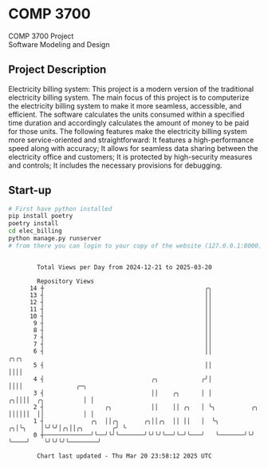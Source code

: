 # COMP 3700
COMP 3700 Project  
Software Modeling and Design
## Project Description
Electricity billing system: This project is a modern version of the traditional electricity billing system. The main focus of this project is to computerize the electricity billing system to make it more seamless, accessible, and efficient. The software calculates the units consumed within a specified time duration and accordingly calculates the amount of money to be paid for those units. The following features make the electricity billing system more service-oriented and straightforward: It features a high-performance speed along with accuracy; It allows for seamless data sharing between the electricity office and customers; It is protected by high-security measures and controls; It includes the necessary provisions for debugging.

## Start-up
```bash
# First have python installed
pip install poetry
poetry install
cd elec_billing
python manage.py runserver
# from there you can login to your copy of the website (127.0.0.1:8000), default creds are admin/admin
```

```

        Total Views per Day from 2024-12-21 to 2025-03-20

        Repository Views
      14 ┼                                             ╭╮
      13 ┤                                             ││
      12 ┤                                             ││
      11 ┤                                             ││
      10 ┤                                             ││
       9 ┤                                             ││
       8 ┤                                             ││
       7 ┤                                             ││
       7 ┤                                             ││
       6 ┤                                             ││                    ╭╮╭╮
       5 ┤                                             ││                    ││││
       4 ┤                              ╭╮            ╭╯│                    ││││               ╭─╮
       3 ┤                              ││    ╭╮      │ │                  ╭╮││││  ╭╮           │ │
       2 ┤                 ╭╮           ││    ││ ╭╮   │ ╰╮          ╭╮     ││││││  ││           │ │
       1 ┤             ╭╮  ││╭╮       ╭╮││╭╮  ││ ││   │  ╰╮       ╭╮│╰╮    │╰╯╰╯│╭╮││╭╮        ╭╯ ╰
       0 ┼─────────────╯╰──╯╰╯╰───────╯╰╯╰╯╰──╯╰─╯╰───╯   ╰───────╯╰╯ ╰────╯    ╰╯╰╯╰╯╰────────╯

        Chart last updated - Thu Mar 20 23:58:12 2025 UTC
        
```
